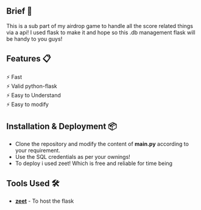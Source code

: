 ## Brief 📖
This is a sub part of my airdrop game to handle all the score related things via a api! I used flask to make it and hope so this .db management flask will be handy to you guys!

## Features 📋
⚡️ Fast\
⚡️ Valid python-flask\
⚡️ Easy to Understand\
⚡️ Easy to modify

## Installation & Deployment 📦
- Clone the repository and modify the content of <b>main.py</b> according to your requirement.
- Use the SQL credentials as per your ownings!
- To deploy i used zeet! Which is free and reliable for time being


## Tools Used 🛠️
* [<b>zeet</b>](https://zeet.co/new) - To host the flask

